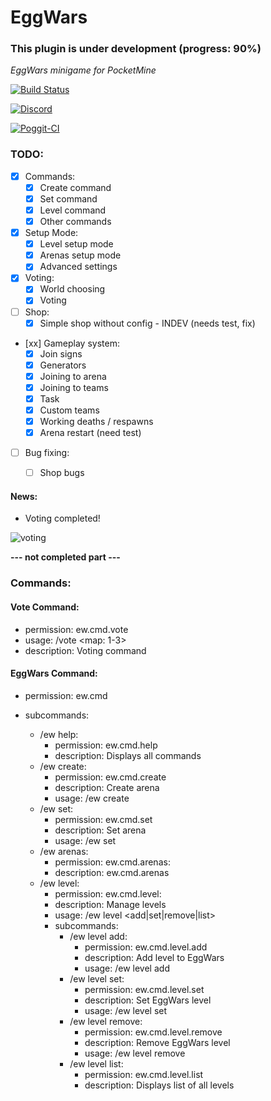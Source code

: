 # EggWars

### This plugin is under development (progress: 90%)

_EggWars minigame for PocketMine_

[![Build Status](https://travis-ci.org/GamakCZ/EggWars.svg?branch=master)](https://travis-ci.org/GamakCZ/EggWars)

[![Discord](https://img.shields.io/discord/102860784329052160.svg)](https://discord.gg/uwBf2jS)

[![Poggit-CI](https://poggit.pmmp.io/ci.shield/GamakCZ/EggWars/EggWars)](https://poggit.pmmp.io/ci/GamakCZ/EggWars/EggWars)


### TODO:

- [x] Commands:
    - [x] Create command
    - [x] Set command
    - [x] Level command
    - [x] Other commands

- [x] Setup Mode:
    - [x] Level setup mode
    - [x] Arenas setup mode
    - [x] Advanced settings
    
- [x] Voting:
    - [x] World choosing
    - [x] Voting

- [ ] Shop:
    - [x] Simple shop without config - INDEV (needs test, fix)

- [xx] Gameplay system:
    - [x] Join signs
    - [x] Generators
    - [x] Joining to arena
    - [x] Joining to teams
    - [x] Task
    - [x] Custom teams
    - [x] Working deaths / respawns
    - [x] Arena restart (need test)

- [ ] Bug fixing:
    - [ ] Shop bugs


#### News:

- Voting completed!

![voting](https://preview.ibb.co/fz7Grm/Minecraft_13_01_2018_13_31_21.png)


**--- not completed part ---**

### Commands:

#### Vote Command:

- permission: ew.cmd.vote
- usage: /vote <map: 1-3>
- description: Voting command

#### EggWars Command:

- permission: ew.cmd

- subcommands:
    - /ew help:
        - permission: ew.cmd.help
        - description: Displays all commands
    - /ew create:
        - permission: ew.cmd.create
        - description: Create arena
        - usage: /ew create <arena>
    - /ew set:
        - permission: ew.cmd.set
        - description: Set arena
        - usage: /ew set <arena>
    - /ew arenas:
        - permission: ew.cmd.arenas:
        - description: ew.cmd.arenas
    - /ew level:
        - permission: ew.cmd.level:
        - description: Manage levels
        - usage: /ew level <add|set|remove|list>
        - subcommands:
            - /ew level add:
                - permission: ew.cmd.level.add
                - description: Add level to EggWars
                - usage: /ew level add <level> <customName>
            - /ew level set:
                - permission: ew.cmd.level.set
                - description: Set EggWars level
                - usage: /ew level set <customLevelName>
            - /ew level remove:
                - permission: ew.cmd.level.remove
                - description: Remove EggWars level
                - usage: /ew level remove <customLevelName>
            - /ew level list:
                - permission: ew.cmd.level.list
                - description: Displays list of all levels
               